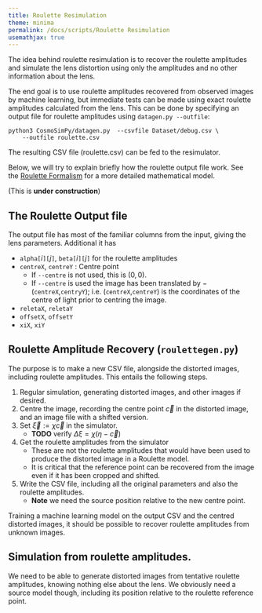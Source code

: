 ```yaml
---
title: Roulette Resimulation
theme: minima
permalink: /docs/scripts/Roulette Resimulation
usemathjax: true
---
```


The idea behind roulette resimulation is to recover the roulette amplitudes
and simulate the lens distortion using only the amplitudes and no other 
information about the lens.  

The end goal is to use roulette amplitudes recovered from observed images
by machine learning, but immediate tests can be made using exact roulette
amplitudes calculated from the lens. This can be done by specifying an
output file for roulette amplitudes using `datagen.py --outfile`:
```
python3 CosmoSimPy/datagen.py  --csvfile Dataset/debug.csv \
    --outfile roulette.csv
```
The resulting CSV file (roulette.csv) can be fed to the resimulator.

Below, we will try to explain briefly how the roulette output file
work.  See the [Roulette Formalism](/docs/model/Roulette) for a more
detailed mathematical model.

(This is **under construction**)

## The Roulette Output file

The output file has most of the familiar columns from the input,
giving the lens parameters.  Additional it has
+ `alpha[`$i$`][`$j$`]`, `beta[`$i$`][`$j$`]` for the roulette amplitudes
+ `centreX`, `centreY` : Centre point
    + If `--centre` is not used, this is $(0,0)$.
    + If `--centre` is used the image has been translated by 
      $-($`centreX`,`centryY`$)$; i.e. (`centreX`,`centreY`) is
      the coordinates of the centre of light prior to centring the
      image.
+ `reletaX`, `reletaY`
+ `offsetX`, `offsetY`
+ `xiX`, `xiY`

## Roulette Amplitude Recovery (`roulettegen.py`)

The purpose is to make a new CSV file, alongside the distorted images, including
roulette amplitudes.  This entails the following steps.

1. Regular simulation, generating distorted images, and other images if desired.
2. Centre the image, recording the centre point $\vec{c}$ in the distorted image,
   and an image file with a shifted version.
3. Set $\vec{\xi}:=\chi\vec{c}$ in the simulator.
    + **TODO** verify $\Delta\xi = \chi(\eta-\vec{c})$
4. Get the roulette amplitudes from the simulator
    + These are not the roulette amplitudes that would have been used to produce
      the distorted image in a Roulette model.  
    + It is critical that the reference point can be recovered from the image even
      if it has been cropped and shifted.
5. Write the CSV file, including all the original parameters and also the roulette
   amplitudes.
    + **Note** we need the source position relative to the new centre point.

Training a machine learning model on the output CSV and the centred distorted images,
it should be possible to recover roulette amplitudes from unknown images.

## Simulation from roulette amplitudes.

We need to be able to generate distorted images from tentative roulette amplitudes,
knowing nothing else about the lens.  We obviously need a source model though, 
including its position relative to the roulette reference point.
